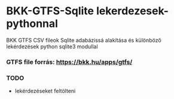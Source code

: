 # BKK-GTFS-Sqlite lekerdezesek-pythonnal
BKK GTFS CSV fileok Sqlite adabázissá alakítása és különböző lekérdezések python sqlite3 modullal

### GTFS file forrás: https://bkk.hu/apps/gtfs/

### TODO
* lekérdezéseket feltölteni

